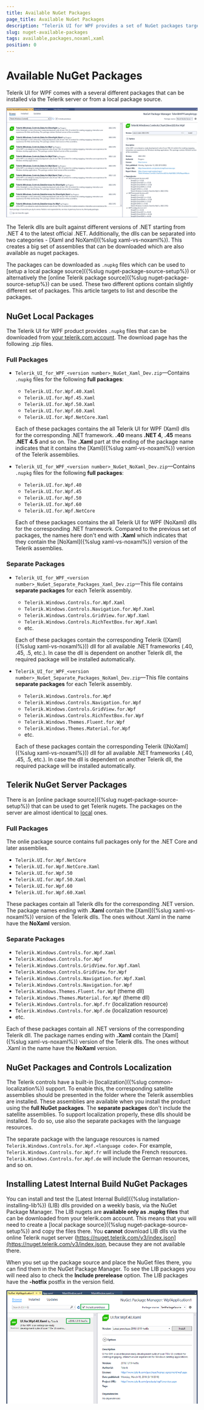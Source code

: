 ```yaml
---
title: Available NuGet Packages
page_title: Available NuGet Packages
description: "Telerik UI for WPF provides a set of NuGet packages targeting different .NET versions."
slug: nuget-available-packages
tags: available,packages,noxaml,xaml
position: 0
---
```


# Available NuGet Packages

Telerik UI for WPF comes with a several different packages that can be installed via the Telerik server or from a local package source.

![WPF ](images/nuget-available-packages-0.png)

The Telerik dlls are built against different versions of .NET starting from .NET 4 to the latest official .NET. Additionally, the dlls can be separated into two categories - [Xaml and NoXaml]({%slug xaml-vs-noxaml%}). This creates a big set of assemblies that can be downloaded which are also available as nuget packages. 

The packages can be downloaded as `.nupkg` files which can be used to [setup a local package source]({%slug nuget-package-source-setup%}) or alternatively the [online Telerik package source]({%slug nuget-package-source-setup%}) can be used. These two different options contain slightly different set of packages. This article targets to list and describe the packages.

## NuGet Local Packages

The Telerik UI for WPF product provides `.nupkg` files that can be downloaded from [your telerik.com account](https://www.telerik.com/account/product-download?product=RCWPF). The download page has the following .zip files.

### Full Packages

* `Telerik_UI_for_WPF_<version number>_NuGet_Xaml_Dev.zip`&mdash;Contains `.nupkg` files for the following __full packages__:
	* `Telerik.UI.for.Wpf.40.Xaml`
	* `Telerik.UI.for.Wpf.45.Xaml`
	* `Telerik.UI.for.Wpf.50.Xaml`
	* `Telerik.UI.for.Wpf.60.Xaml`
	* `Telerik.UI.for.Wpf.NetCore.Xaml`
	
	Each of these packages contains the all Telerik UI for WPF (Xaml) dlls for the corresponding .NET framework. __.40__ means __.NET 4__, __.45__ means __.NET 4.5__ and so on. The __.Xaml__ part at the ending of the package name indicates that it contains the [Xaml]({%slug xaml-vs-noxaml%}) version of the Telerik assemblies.
	
* `Telerik_UI_for_WPF_<version number>_NuGet_NoXaml_Dev.zip`&mdash;Contains `.nupkg` files for the following __full packages__:
	* `Telerik.UI.for.Wpf.40`
	* `Telerik.UI.for.Wpf.45`
	* `Telerik.UI.for.Wpf.50`
	* `Telerik.UI.for.Wpf.60`
	* `Telerik.UI.for.Wpf.NetCore`
	
	Each of these packages contains the all Telerik UI for WPF (NoXaml) dlls for the corresponding .NET framework. Compared to the previous set of packages, the names here don't end with __.Xaml__ which indicates that they contain the [NoXaml]({%slug xaml-vs-noxaml%}) version of the Telerik assemblies.
	
### Separate Packages

* `Telerik_UI_for_WPF_<version number>_NuGet_Separate_Packages_Xaml_Dev.zip`&mdash;This file contains __separate packages__ for each Telerik assembly.
	* `Telerik.Windows.Controls.for.Wpf.Xaml`
	* `Telerik.Windows.Controls.Navigation.for.Wpf.Xaml`
	* `Telerik.Windows.Controls.GridView.for.Wpf.Xaml`
	* `Telerik.Windows.Controls.RichTextBox.for.Wpf.Xaml`
	* etc.
	
	Each of these packages contain the corresponding Telerik ([Xaml]({%slug xaml-vs-noxaml%})) dll for all available .NET frameworks (.40, .45, .5, etc.). In case the dll is dependent on another Telerik dll, the required package will be installed automatically.
	
* `Telerik_UI_for_WPF_<version number>_NuGet_Separate_Packages_NoXaml_Dev.zip`&mdash;This file contains __separate packages__ for each Telerik assembly.
	* `Telerik.Windows.Controls.for.Wpf`
	* `Telerik.Windows.Controls.Navigation.for.Wpf`
	* `Telerik.Windows.Controls.GridView.for.Wpf`
	* `Telerik.Windows.Controls.RichTextBox.for.Wpf`
	* `Telerik.Windows.Themes.Fluent.for.Wpf`
	* `Telerik.Windows.Themes.Material.for.Wpf`
	* etc.
	
	Each of these packages contain the corresponding Telerik ([NoXaml]({%slug xaml-vs-noxaml%})) dll for all available .NET frameworks (.40, .45, .5, etc.). In case the dll is dependent on another Telerik dll, the required package will be installed automatically.	
	
## Telerik NuGet Server Packages

There is an [online package source]({%slug nuget-package-source-setup%}) that can be used to get Telerik nugets. The packages on the server are almost identical to [local](#nuget-local-package-files) ones. 

### Full Packages

The onlie package source contains full packages only for the .NET Core and later assemblies.

* `Telerik.UI.for.Wpf.NetCore`
* `Telerik.UI.for.Wpf.NetCore.Xaml`
* `Telerik.UI.for.Wpf.50`
* `Telerik.UI.for.Wpf.50.Xaml`
* `Telerik.UI.for.Wpf.60`
* `Telerik.UI.for.Wpf.60.Xaml`

These packages contain all Telerik dlls for the corresponding .NET version. The package names ending with __.Xaml__ contain the [Xaml]({%slug xaml-vs-noxaml%}) version of the Telerik dlls. The ones without .Xaml in the name have the __NoXaml__ version.

### Separate Packages

* `Telerik.Windows.Controls.for.Wpf.Xaml`
* `Telerik.Windows.Controls.for.Wpf`
* `Telerik.Windows.Controls.GridView.for.Wpf.Xaml`
* `Telerik.Windows.Controls.GridView.for.Wpf`
* `Telerik.Windows.Controls.Navigation.for.Wpf.Xaml`
* `Telerik.Windows.Controls.Navigation.for.Wpf`
* `Telerik.Windows.Themes.Fluent.for.Wpf` (theme dll)
* `Telerik.Windows.Themes.Material.for.Wpf` (theme dll)
* `Telerik.Windows.Controls.for.Wpf.fr` (localization resource)
* `Telerik.Windows.Controls.for.Wpf.de` (localization resource)
* etc.

Each of these packages contain all .NET versions of the corresponding Telerik dll. The package names ending with __.Xaml__ contain the [Xaml]({%slug xaml-vs-noxaml%}) version of the Telerik dlls. The ones without .Xaml in the name have the __NoXaml__ version.
	
## NuGet Packages and Controls Localization

The Telerik controls have a built-in [localization]({%slug common-localization%}) support. To enable this, the corresponding satellite assemblies should be presented in the folder where the Telerik assemblies are installed. These assemblies are available when you install the product using the __full NuGet packages__. The __separate packages__ don't include the satellite assemblies. To support localization properly, these dlls should be installed. To do so, use also the separate packages with the language resources.

The separate package with the language resources is named `Telerik.Windows.Controls.for.Wpf.<language code>`. For example, `Telerik.Windows.Controls.for.Wpf.fr` will include the French resources. `Telerik.Windows.Controls.for.Wpf.de` will include the German resources, and so on. 

## Installing Latest Internal Build NuGet Packages

You can install and test the [Latest Internal Build]({%slug installation-installing-lib%}) (LIB) dlls provided on a weekly basis, via the NuGet Package Manager. The LIB nugets are __available only as .nupkg files__ that can be downloaded from your telerik.com account. This means that you will need to create a [local package source]({%slug nuget-package-source-setup%}) and copy the files there. You __cannot__ download LIB dlls via the online Telerik nuget server (https://nuget.telerik.com/v3/index.json](https://nuget.telerik.com/v3/index.json, because they are not available there.

When you set up the package source and place the NuGet files there, you can find them in the NuGet Package Manager. To see the LIB packages you will need also to check the __Include prerelease__ option. The LIB packages have the __-hotfix__ postfix in the version field.

![WPF ](images/Common_InstallingFromNuGet_10_wpf.png)
